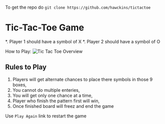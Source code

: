 To get the repo do `git clone https://github.com/hawckins/tictactoe`

Tic-Tac-Toe Game
==================

*. Player 1 should have a symbol of X
*. Player 2 should have a symbol of O

How to Play:
![Tic Tac Toe Overview][logo]

[logo]: https://cdn4.iconfinder.com/data/icons/entertainment-1-line/128/tic-tac-toe_competition_crisis-cross_game-128.png

Rules to Play
------------------
1. Players will get alternate chances to place there symbols in those 9 boxes,
2. You cannot do multiple enteries,
3. You will get only one chance at a time,
4. Player who finish the pattern first will win,
5. Once finished board will freez and end the game

Use `Play Again` link to restart the game
